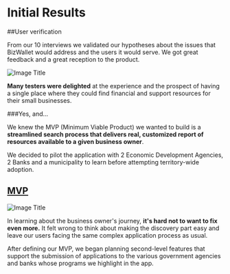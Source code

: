 # Initial Results

##User verification

From our 10 interviews we validated our hypotheses about the issues that BizWallet would address and the users it would serve. We got great feedback and a great reception to the product.


![Image Title](http://cl.ly/WIKX/IMG_4040.JPG)

**Many testers were delighted** at the experience and the prospect of having a single place where they could find financial and support resources for their small businesses.

###Yes, and...

We knew the MVP (Minimum Viable Product) we wanted to build is a **streamlined search process that delivers real, customized report of resources available to a given business owner**.

We decided to pilot the application with 2 Economic Development Agencies, 2 Banks and a municipality to learn before attempting territory-wide adoption.

## [MVP](http://biz-finance-123.webflow.com/)



![Image Title](https://dl.dropboxusercontent.com/u/7894148/Chronicles/short-lived-webflow_com-2.12-cf877eccf987c88179552d850982197fc95adf1d.png)

In learning about the business owner's journey, **it's hard not to want to fix even more.** It felt wrong to think about making the discovery part easy and leave our users facing the same complex application process as usual.

After defining our MVP, we began planning second-level features that support the submission of applications to the various government agencies and banks whose programs we highlight in the app.
